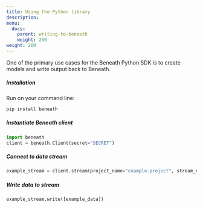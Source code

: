 ```yaml
---
title: Using the Python library
description:
menu:
  docs:
    parent: writing-to-beneath
    weight: 200
weight: 200
---
```

One of the primary use cases for the Beneath Python SDK is to create models and write output back to Beneath.

##### Installation
Run on your command line:
```bash
pip install beneath
```

##### Instantiate Beneath client

```python
import beneath
client = beneath.Client(secret="SECRET")
```

##### Connect to data stream
```python
example_stream = client.stream(project_name="example-project", stream_name="example-stream-1")
```

##### Write data to stream
```python
example_stream.write([example_data]) 
```
